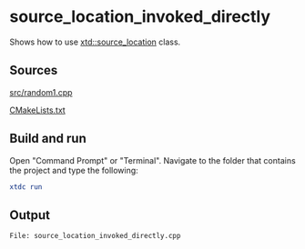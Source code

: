 # source_location_invoked_directly

Shows how to use [xtd::source_location](https://gammasoft71.github.io/xtd/reference_guides/latest/classxtd_1_1source__location.html) class.

## Sources

[src/random1.cpp](src/source_location_invoked_directly.cpp)

[CMakeLists.txt](CMakeLists.txt)

## Build and run

Open "Command Prompt" or "Terminal". Navigate to the folder that contains the project and type the following:

```cmake
xtdc run
```

## Output

```
File: source_location_invoked_directly.cpp
```
